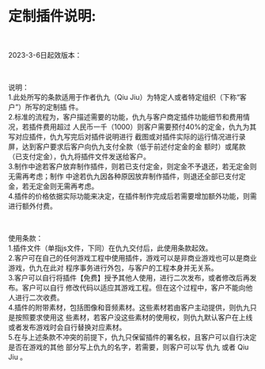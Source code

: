# 定制插件说明:

<br>

2023-3-6日起效版本：

<br>

说明：   
1.此处所写的条款适用于作者仇九（Qiu Jiu）为特定人或者特定组织（下称“客户”）所写的定制插
件。   
2.标准的流程为，客户描述需要的功能，仇九与客户商定插件功能细节和费用情况，若插件费用超过
人民币一千（1000）则客户需要预付40%的定金，仇九为其写对应插件，仇九写完后对插件说明进行
截图或对插件实际的运行情况进行录屏，达到客户要求后客户向仇九支付全款（低于前述付定金的金
额时）或尾款（已支付定金），仇九将插件文件发送给客户。   
3.制作中途若客户放弃制作插件，则若已支付定金，则定金不予退还，若无定金则无需再考虑；制作
中途若仇九因各种原因放弃制作插件，则退还全部已支付定金，若无定金则无需再考虑。   
4.插件的价格依据实际功能来决定，在插件制作完成后若需要增加额外功能，则需进行额外付费。

<br>

使用条款：   
1.插件文件（单指js文件，下同）在仇九交付后，此使用条款起效。   
2.客户可在自己的任何游戏工程中使用插件，游戏可以是非商业游戏也可以是商业游戏，仇九在此对
程序事务进行外包，与客户的工程本身并无关系。   
3.客户可以自行将插件【免费】授予其他人使用，进行二次发布，或者修改后再发布。客户可以自行
修改代码以适应其游戏工程。但在这个过程中，客户不能向他人进行二次收费。   
4.插件的附带素材，包括图像和音频素材。这些素材若由客户主动提供，则仇九只是按照要求使用这
些素材，若客户没这些素材的使用权，则仇九默认客户在上线或者发布游戏时会自行替换对应素材。   
5.在与上述条款不冲突的前提下，仇九只保留插件的署名权，且客户可以自行决定是否在游戏的其他
部分写上仇九的名字，若需要，则客户可以写 仇九 或者 Qiu Jiu 。
